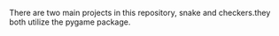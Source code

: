 There are two main projects in this repository, snake and checkers.they both utilize the pygame package.
